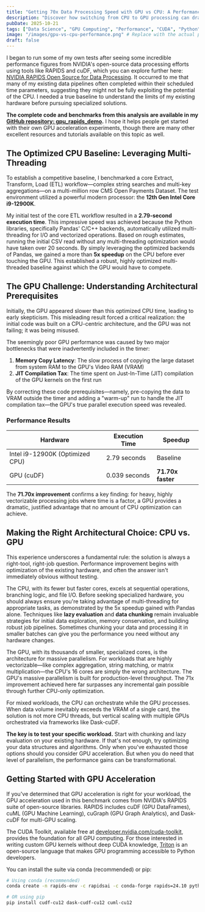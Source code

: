 ```yaml
---
title: "Getting 70x Data Processing Speed with GPU vs CPU: A Performance Deep Dive"
description: "Discover how switching from CPU to GPU processing can dramatically accelerate your data workflows, with real-world benchmarks and implementation strategies."
pubDate: 2025-10-21
tags: ["Data Science", "GPU Computing", "Performance", "CUDA", "Python", "Machine Learning"]
image: "/images/gpu-vs-cpu-performance.png" # Replace with the actual path to your cover image
draft: false
---
```


I began to run some of my own tests after seeing some incredible performance figures from NVIDIA's open-source data processing efforts using tools like RAPIDS and cuDF, which you can explore further here: [NVIDIA RAPIDS Open Source for Data Processing](https://rapids.ai/). It occurred to me that many of my existing data pipelines often completed within their scheduled time parameters, suggesting they might not be fully exploiting the potential of the CPU. I needed a true baseline to understand the limits of my existing hardware before pursuing specialized solutions.

**The complete code and benchmarks from this analysis are available in my [GitHub repository: gpu_rapids_demo](https://github.com/TJAdryan/gpu_rapids_demo).** I hope it helps people get started with their own GPU acceleration experiments, though there are many other excellent resources and tutorials available on this topic as well.


## The Optimized CPU Baseline: Leveraging Multi-Threading

To establish a competitive baseline, I benchmarked a core Extract, Transform, Load (ETL) workflow—complex string searches and multi-key aggregations—on a multi-million row CMS Open Payments Dataset. The test environment utilized a powerful modern processor: the **12th Gen Intel Core i9-12900K**.

My initial test of the core ETL workflow resulted in a **2.79-second execution time**. This impressive speed was achieved because the Python libraries, specifically Pandas' C/C++ backends, automatically utilized multi-threading for I/O and vectorized operations. Based on rough estimates, running the initial CSV read without any multi-threading optimization would have taken over 20 seconds. By simply leveraging the optimized backends of Pandas, we gained a more than **5x speedup** on the CPU before ever touching the GPU. This established a robust, highly optimized multi-threaded baseline against which the GPU would have to compete.

## The GPU Challenge: Understanding Architectural Prerequisites

Initially, the GPU appeared slower than this optimized CPU time, leading to early skepticism. This misleading result forced a critical realization: the initial code was built on a CPU-centric architecture, and the GPU was not failing; it was being misused.

The seemingly poor GPU performance was caused by two major bottlenecks that were inadvertently included in the timer:

1. **Memory Copy Latency**: The slow process of copying the large dataset from system RAM to the GPU's Video RAM (VRAM)
2. **JIT Compilation Tax**: The time spent on Just-In-Time (JIT) compilation of the GPU kernels on the first run

By correcting these code prerequisites—namely, pre-copying the data to VRAM outside the timer and adding a "warm-up" run to handle the JIT compilation tax—the GPU's true parallel execution speed was revealed.

### Performance Results

| Hardware | Execution Time | Speedup |
|----------|----------------|---------|
| Intel i9-12900K (Optimized CPU) | 2.79 seconds | Baseline |
| GPU (cuDF) | 0.039 seconds | **71.70x faster** |

The **71.70x improvement** confirms a key finding: for heavy, highly vectorizable processing jobs where time is a factor, a GPU provides a dramatic, justified advantage that no amount of CPU optimization can achieve.

## Making the Right Architectural Choice: CPU vs. GPU

This experience underscores a fundamental rule: the solution is always a right-tool, right-job question. Performance improvement begins with optimization of the existing hardware, and often the answer isn't immediately obvious without testing.

The CPU, with its fewer but faster cores, excels at sequential operations, branching logic, and file I/O. Before seeking specialized hardware, you should always ensure you're taking advantage of multi-threading for appropriate tasks, as demonstrated by the 5x speedup gained with Pandas alone. Techniques like **lazy evaluation** and **data chunking** remain invaluable strategies for initial data exploration, memory conservation, and building robust job pipelines. Sometimes chunking your data and processing it in smaller batches can give you the performance you need without any hardware changes.

The GPU, with its thousands of smaller, specialized cores, is the architecture for massive parallelism. For workloads that are highly vectorizable—like complex aggregation, string matching, or matrix multiplication—the CPU's 16 cores are simply the wrong architecture. The GPU's massive parallelism is built for production-level throughput. The 71x improvement achieved here far surpasses any incremental gain possible through further CPU-only optimization.

For mixed workloads, the CPU can orchestrate while the GPU processes. When data volume inevitably exceeds the VRAM of a single card, the solution is not more CPU threads, but vertical scaling with multiple GPUs orchestrated via frameworks like Dask-cuDF.

**The key is to test your specific workload.** Start with chunking and lazy evaluation on your existing hardware. If that's not enough, try optimizing your data structures and algorithms. Only when you've exhausted those options should you consider GPU acceleration. But when you do need that level of parallelism, the performance gains can be transformational.

## Getting Started with GPU Acceleration

If you've determined that GPU acceleration is right for your workload, the GPU acceleration used in this benchmark comes from NVIDIA's RAPIDS suite of open-source libraries. RAPIDS includes cuDF (GPU DataFrames), cuML (GPU Machine Learning), cuGraph (GPU Graph Analytics), and Dask-cuDF for multi-GPU scaling.

The CUDA Toolkit, available free at [developer.nvidia.com/cuda-toolkit](https://developer.nvidia.com/cuda-toolkit), provides the foundation for all GPU computing. For those interested in writing custom GPU kernels without deep CUDA knowledge, [Triton](https://triton-lang.org/) is an open-source language that makes GPU programming accessible to Python developers.

You can install the suite via conda (recommended) or pip:

```bash
# Using conda (recommended)
conda create -n rapids-env -c rapidsai -c conda-forge rapids=24.10 python=3.11 cudatoolkit=12.0

# OR using pip
pip install cudf-cu12 dask-cudf-cu12 cuml-cu12
```